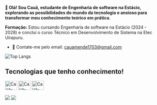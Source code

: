 <p>
<strong> 
👋 Olá! Sou Cauã, estudante de Engenharia de software na Estácio, explorando as possibilidades do mundo da tecnologia e ansioso para transformar meu conhecimento teórico em prática.
</strong> 
  
  <strong>Formação:</strong> Estou cursando Engenharia de software na Estácio (2024 - 2028) e concluí o curso Técnico em Desenvolvimento de Sistema na Etec Uirapuru.

</p>

- 📩 Contate-me pelo email: cauamende1703@gmail.com

![Top Langs](https://github-readme-stats.vercel.app/api/top-langs/?username=Mendescaua&layout=compact&theme=tokyonight)

## Tecnologias que tenho conhecimento!  
<div style="display: inline_block">
  <img align="center" alt="Caua-Flutter" height="30" width="40" src="https://cdn.jsdelivr.net/gh/devicons/devicon@latest/icons/flutter/flutter-original.svg">
  <img align="center" alt="Caua-Flutter" height="30" width="40" src="https://cdn.jsdelivr.net/gh/devicons/devicon@latest/icons/dart/dart-original.svg">    
  <img align="center" alt="Caua-Python" height="30" width="40" src="https://cdn.jsdelivr.net/gh/devicons/devicon/icons/python/python-original.svg">            
</div>

<div><br>
  <a href = "mailto:contatocauamende1703@gmail.com"><img src="https://img.shields.io/badge/-Gmail-%23333?style=for-the-badge&logo=gmail&logoColor=white" target="_blank"></a>
  <a href="https://www.linkedin.com/in/cauãmendes/" target="_blank"><img src="https://img.shields.io/badge/-LinkedIn-%230077B5?style=for-the-badge&logo=linkedin&logoColor=white" target="_blank"></a> 
</div>
